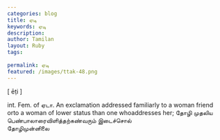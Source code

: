 ```yaml
---
categories: blog
title: ஏடி
keywords: ஏடி
description: 
author: Tamilan
layout: Ruby
tags: 
 
permalink: ஏடி
featured: /images/ttak-48.png
---
```

  
[ ēṭi ]  
  
int. Fem. of ஏடா. An exclamation addressed familiarly to a woman friend orto a woman of lower status than one whoaddresses her; தோழி முதலிய பெண்பாலாரைவிளித்தற்கண்வரும் இடைச்சொல்  
தோழிமுன்னிலை
